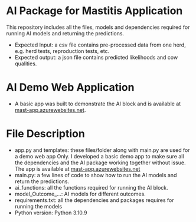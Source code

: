 # AI Package for Mastitis Application
This repository includes all the files, models and dependencies required for running AI models and returning the predictions.
- Expected Input: a csv file contains pre-processed data from one herd, e.g. herd tests, reproduction tests, etc.
- Expected output: a json file contains predicted likelihoods and cow qualities.

# AI Demo Web Application
- A basic app was built to demonstrate the AI block and is available at [mast-app.azurewebsites.net](url).

# File Description
- app.py and templates: these files/folder along with main.py are used for a demo web app Only. I developed a basic demo app to make sure all the dependencies and the AI package working together without issue. The app is available at [mast-app.azurewebsites.net](url)
- main.py: a few lines of code to show how to run the AI models and return the predictions.
- ai_functions: all the functions required for running the AI block.
- model_Outcome_...: AI models for different outcomes.
- requirements.txt: all the dependencies and packages requires for running the models
- Python version: Python 3.10.9
